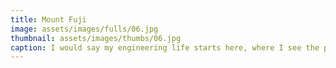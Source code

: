 ```yaml
---
title: Mount Fuji
image: assets/images/fulls/06.jpg
thumbnail: assets/images/thumbs/06.jpg
caption: I would say my engineering life starts here, where I see the possibilities from my mentors.
---
```

